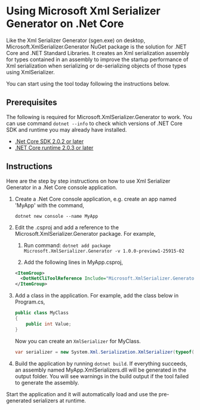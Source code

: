  # Using Microsoft Xml Serializer Generator on .Net Core

Like the Xml Serializer Generator (sgen.exe) on desktop, Microsoft.XmlSerializer.Generator NuGet package is the solution for .NET Core and .NET Standard Libraries. It creates an Xml serialization assembly for types contained in an assembly to improve the startup performance of Xml serialization when serializing or de-serializing objects of those types using XmlSerializer. 

You can start using the tool today following the instructions below. 

## Prerequisites

The following is required for Microsoft.XmlSerializer.Generator to work. You can use command `dotnet --info` to check which versions of .NET Core SDK and runtime you may already have installed.

* [.Net Core SDK 2.0.2 or later](https://www.microsoft.com/net/download/windows)
* [.NET Core runtime 2.0.3 or later](https://github.com/dotnet/core/blob/master/release-notes/download-archives/2.0.3.md)
  
## Instructions

Here are the step by step instructions on how to use Xml Serializer Generator in a .Net Core console application.

1. Create a .Net Core console application, e.g. create an app named 'MyApp' with the command,
    ```
    dotnet new console --name MyApp
    ```
1. Edit the .csproj and add a reference to the Microsoft.XmlSerializer.Generator package. For example,

    1. Run command: `dotnet add package Microsoft.XmlSerializer.Generator -v 1.0.0-preview1-25915-02`

    1. Add the following lines in MyApp.csproj,
    ```xml
    <ItemGroup>
      <DotNetCliToolReference Include="Microsoft.XmlSerializer.Generator" Version="1.0.0-preview1-25915-02" />
    </ItemGroup>
    ```
1. Add a class in the application. For example, add the class below in Program.cs,
    ```c#
    public class MyClass
    {
        public int Value;
    }
    ```    
    Now you can create an `XmlSerializer` for MyClass.    
    ```c#
    var serializer = new System.Xml.Serialization.XmlSerializer(typeof(MyClass));
    ```    
1. Build the application by running `dotnet build`. If everything succeeds, an assembly named MyApp.XmlSerializers.dll will be generated in the output folder. You will see warnings in the build output if the tool failed to generate the assembly.

Start the application and it will automatically load and use the pre-generated serializers at runtime.
